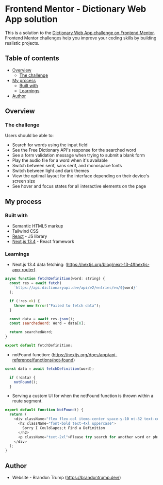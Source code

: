 # Frontend Mentor - Dictionary Web App solution

This is a solution to the [Dictionary Web App challenge on Frontend Mentor](https://www.frontendmentor.io/challenges/dictionary-web-app-h5wwnyuKFL). Frontend Mentor challenges help you improve your coding skills by building realistic projects.

## Table of contents

- [Overview](#overview)
  - [The challenge](#the-challenge)
- [My process](#my-process)
  - [Built with](#built-with)
  - [Learnings](#learnings)
- [Author](#author)

## Overview

### The challenge

Users should be able to:

- Search for words using the input field
- See the Free Dictionary API's response for the searched word
- See a form validation message when trying to submit a blank form
- Play the audio file for a word when it's available
- Switch between serif, sans serif, and monospace fonts
- Switch between light and dark themes
- View the optimal layout for the interface depending on their device's screen size
- See hover and focus states for all interactive elements on the page

## My process

### Built with

- Semantic HTML5 markup
- Tailwind CSS
- [React](https://reactjs.org/) - JS library
- [Next.js 13.4](https://nextjs.org/docs/getting-started) - React framework

### Learnings

- Next.js 13.4 data fetching: (https://nextjs.org/blog/next-13-4#nextjs-app-router).

```js
async function fetchDefinition(word: string) {
  const res = await fetch(
    `https://api.dictionaryapi.dev/api/v2/entries/en/${word}`
  );

  if (!res.ok) {
    throw new Error("Failed to fetch data");
  }

  const data = await res.json();
  const searchedWord: Word = data[0];

  return searchedWord;
}

export default fetchDefinition;
```

- notFound function: (https://nextjs.org/docs/app/api-reference/functions/not-found)

```js
const data = await fetchDefinition(word);

  if (!data) {
    notFound();
  }
  ```

- Serving a custom UI for when the notFound function is thrown within a route segment.

```js
export default function NotFound() {
  return (
    <div className="flex flex-col items-center space-y-10 mt-32 text-center">
      <h2 className="font-bold text-4xl uppercase">
        Sorry I Could&apos;t Find a Definition
      </h2>
      <p className="text-2xl">Please try search for another word or phrase.</p>
    </div>
  );
}
```

## Author

- Website - Brandon Trump (https://brandontrump.dev/)
